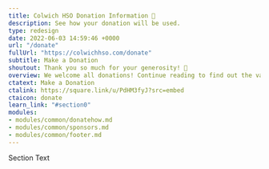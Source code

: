 ```yaml
---
title: Colwich HSO Donation Information 💝
description: See how your donation will be used.
type: redesign
date: 2022-06-03 14:59:46 +0000
url: "/donate"
fullUrl: "https://colwichhso.com/donate"
subtitle: Make a Donation
shoutout: Thank you so much for your generosity! 💝
overview: We welcome all donations! Continue reading to find out the various ways in which the funds are used. Or <a href="/forms/contactus">contact us</a> with donation questions.
ctatext: Make a Donation
ctalink: https://square.link/u/PdHM3fyJ?src=embed
ctaicon: donate
learn_link: "#section0"
modules:
- modules/common/donatehow.md
- modules/common/sponsors.md
- modules/common/footer.md
---
```

Section Text

